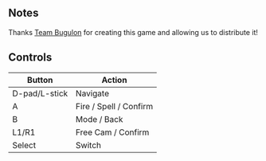 ## Notes

Thanks [Team Bugulon](https://team-bugulon.itch.io/) for creating this game and allowing us to distribute it!

## Controls

| Button | Action |
|--|--| 
|D-pad/L-stick|Navigate|
|A|Fire / Spell / Confirm|
|B|Mode / Back|
|L1/R1|Free Cam / Confirm|
|Select|Switch|